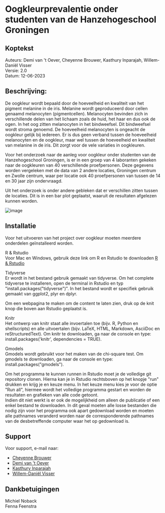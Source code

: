 # Oogkleurprevalentie onder studenten van de Hanzehogeschool Groningen

## Koptekst

Auteurs: Demi van 't Oever, Cheyenne Brouwer, Kasthury Inparajah, Willem-Daniël Visser    
Versie: 2.0   
Datum: 12-06-2023


## Beschrijving:
De oogkleur wordt bepaald door de hoeveelheid en kwaliteit van het pigment melanine in de iris. Melanine wordt geproduceerd door cellen genaamd melanocyten (pigmentcellen). Melanocyten bevinden zich in verschillende delen van het lichaam zoals de huid, het haar en dus ook de ogen. In het oog zitten melanocyten in het bindweefsel. Dit bindweefsel wordt stroma genoemd. De hoeveelheid melanocyten is ongeacht de oogkleur gelijk bij iedereen. 
Er is dus geen verband tussen de hoeveelheid melanocyten en de oogkleur, maar wel tussen de hoeveelheid en kwaliteit van melanine in de iris. Dit zorgt voor de vele variaties in oogkleuren. 

Voor het onderzoek naar de aanleg voor oogkleur onder studenten van de Hanzehogeschool Groningen, is er in een groep van 4 laboranten gekeken naar de oogkleuren van 40 verschillende proefpersonen. Deze gegevens worden vergeleken met de data van 2 andere locaties, Groningen centrum en Zwolle centrum, waar per locatie ook 40 proefpersonen van tussen de 14 en 30 jaar zijn ondervraagd.    

Uit het onderzoek is onder andere gebleken dat er verschillen zitten tussen de locaties. Dit is in een bar plot geplaatst, waaruit de resultaten afgelezen kunnen worden.

![image](https://github.com/cheyennebrouwer/eyeresearch/assets/115778098/4b4e2c81-1532-439f-9e04-a6cd43f66779)


## Installatie
Voor het uitvoeren van het project over oogkleur moeten meerdere onderdelen geïnstalleerd worden.

R & Rstudio   
Voor Mac en Windows, gebruik deze link om R en Rstudio te downloaden [R & Rstudio](https://posit.co/download/rstudio-desktop/)

Tidyverse   
Er wordt in het bestand gebruik gemaakt van tidyverse. Om het complete tidyverse te installeren, open de terminal in Rstudio en typ "install.packages("tidyverse")". In het bestand wordt er specifiek gebruik gemaakt van ggplot2, plyr en dplyr.

Om een webpagina te maken om de content te laten zien, druk op de knit knop die boven aan Rstudio geplaatst is.

Knitr   
Het ontwerp van knitr staat alle invoertalen toe (bijv. R, Python en shellscripts) en alle uitvoertalen (bijv. LaTeX, HTML, Markdown, AsciiDoc en reStructuredText).
Om knitr te downloaden, ga naar de console en type: install.packages('knitr', dependencies = TRUE).

Gmodels   
Gmodels wordt gebruikt voor het maken van de chi-square test.
Om gmodels te downloaden, ga naar de console en type: install.packages("gmodels").

Om het programma te kunnen runnen in Rstudio moet je de volledige git repository clonen. Hierna kan je in Rstudio rechtsboven op het knopje "run" drukken en krijg je en keuze menu. In het keuze menu kies je voor de optie "Run all", hiermee wordt het volledige programma gestart en worden de resultaten en grafieken van alle code getoont.   
Indien dit niet werkt is er ook de mogelijkheid om alleen de publicatie of een enkel bestand te downloaden. In dit geval moeten alle losse bestanden die nodig zijn voor het programma ook apart gedownload worden en moeten alle pathnames veranderd worden naar de corresponderende pathnames van de desbetreffende computer waar het op gedownload is.


## Support
Voor support, e-mail naar:
* [Cheyenne Brouwer](e.h.b.brouwer@st.hanze.nl)
* [Demi van 't Oever](d.van.t.oever@st.hanze.nl)
* [Kasthury Inparajah](k.inparajah@st.hanze.nl)
* [Willem-Daniël Visser](wi.d.visser@st.hanze.nl)


## Dankbetuigingen
Michiel Noback    
Fenna Feenstra
